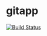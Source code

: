 # gitapp
[![Build Status](https://dev.azure.com/az400expert2022/DevProject/_apis/build/status/Devopsazdev2022.gitapp?branchName=main)](https://dev.azure.com/az400expert2022/DevProject/_build/latest?definitionId=3&branchName=main)
